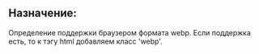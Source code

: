 ## Назначение:
Определение поддержки браузером формата webp. Если поддержка есть, то к тэгу html добавляем класс 'webp'.
